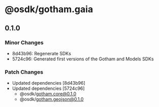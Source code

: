 # @osdk/gotham.gaia

## 0.1.0

### Minor Changes

- 8d43b96: Regenerate SDKs
- 5724c96: Generated first versions of the Gotham and Models SDKs

### Patch Changes

- Updated dependencies [8d43b96]
- Updated dependencies [5724c96]
  - @osdk/gotham.core@0.1.0
  - @osdk/gotham.geojson@0.1.0
